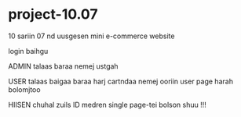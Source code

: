 # project-10.07
<p>10 sariin 07 nd uusgesen mini e-commerce website</p>
<p>login baihgu </p> 
<p>ADMIN talaas baraa nemej ustgah</p>
<p>USER talaas baigaa baraa harj cartndaa nemej ooriin user page harah bolomjtoo</p>
<p>HIISEN chuhal zuils ID medren single page-tei bolson shuu !!!</p>
